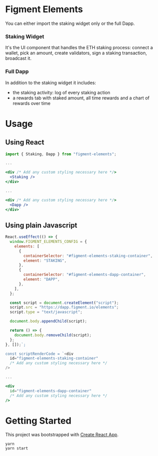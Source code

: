 # Figment Elements

You can either import the staking widget only or the full Dapp.

### Staking Widget

It's the UI component that handles the ETH staking process: connect a wallet, pick an amount, create validators, sign a staking transaction, broadcast it.

### Full Dapp

In addition to the staking widget it includes:

- the staking activity: log of every staking action
- a rewards tab with staked amount, all time rewards and a chart of rewards over time

# Usage

## Using React

```jsx
import { Staking, Dapp } from "figment-elements";

...

<div /* Add any custom styling necessary here */>
  <Staking />
</div>

...

<div /* Add any custom styling necessary here */>
  <Dapp />
</div>`
```

## Using plain Javascript

```jsx
React.useEffect(() => {
  window.FIGMENT_ELEMENTS_CONFIG = {
    elements: [
      {
        containerSelector: "#figment-elements-staking-container",
        element: "STAKING",
      },
      {
        containerSelector: "#figment-elements-dapp-container",
        element: "DAPP",
      },
    ],
  };

  const script = document.createElement("script");
  script.src = "https://dapp.figment.io/elements";
  script.type = "text/javascript";

  document.body.appendChild(script);

  return () => {
    document.body.removeChild(script);
  };
}, []);`;

const scriptRenderCode = `<div
  id="figment-elements-staking-container"
  /* Add any custom styling necessary here */
/>

...

<div
  id="figment-elements-dapp-container"
  /* Add any custom styling necessary here */
/>
```

# Getting Started

This project was bootstrapped with [Create React App](https://github.com/facebook/create-react-app).

```
yarn
yarn start
```
